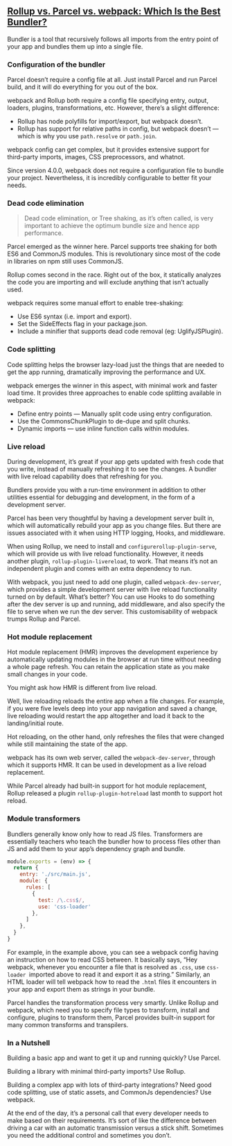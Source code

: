 ## [Rollup vs. Parcel vs. webpack: Which Is the Best Bundler?](https://betterprogramming.pub/the-battle-of-bundlers-6333a4e3eda9)

Bundler is a tool that recursively follows all imports from the entry point of your app and 
bundles them up into a single file.

### Configuration of the bundler

Parcel doesn’t require a config file at all. Just install Parcel and run Parcel build, and it 
will do everything for you out of the box.

webpack and Rollup both require a config file specifying entry, output, loaders, plugins, 
transformations, etc. However, there’s a slight difference:

- Rollup has node polyfills for import/export, but webpack doesn’t.
- Rollup has support for relative paths in config, but webpack doesn’t — which is why you use 
  `path.resolve` or `path.join`.

webpack config can get complex, but it provides extensive support for third-party imports, 
images, CSS preprocessors, and whatnot.

Since version 4.0.0, webpack does not require a configuration file to bundle your project. 
Nevertheless, it is incredibly configurable to better fit your needs.

### Dead code elimination

> Dead code elimination, or Tree shaking, as it’s often called, is very important to achieve 
> the optimum bundle size and hence app performance.

Parcel emerged as the winner here. Parcel supports tree shaking for both ES6 and CommonJS 
modules. This is revolutionary since most of the code in libraries on npm still uses CommonJS.

Rollup comes second in the race. Right out of the box, it statically analyzes the code you are 
importing and will exclude anything that isn’t actually used.

webpack requires some manual effort to enable tree-shaking:

- Use ES6 syntax (i.e. import and export).
- Set the SideEffects flag in your package.json.
- Include a minifier that supports dead code removal (eg: UglifyJSPlugin).

### Code splitting

Code splitting helps the browser lazy-load just the things that are needed to get the app 
running, dramatically improving the performance and UX.

webpack emerges the winner in this aspect, with minimal work and faster load time. It provides 
three approaches to enable code splitting available in webpack:

- Define entry points — Manually split code using entry configuration.
- Use the CommonsChunkPlugin to de-dupe and split chunks.
- Dynamic imports — use inline function calls within modules.

### Live reload

During development, it’s great if your app gets updated with fresh code that you write, instead 
of manually refreshing it to see the changes. A bundler with live reload capability does that 
refreshing for you.

Bundlers provide you with a run-time environment in addition to other utilities essential for 
debugging and development, in the form of a development server.

Parcel has been very thoughtful by having a development server built in, which will 
automatically rebuild your app as you change files. But there are issues associated with it 
when using HTTP logging, Hooks, and middleware.

When using Rollup, we need to install and `configurerollup-plugin-serve`, which will provide us 
with live reload functionality. However, it needs another plugin, `rollup-plugin-livereload`, to 
work. That means it’s not an independent plugin and comes with an extra dependency to run.

With webpack, you just need to add one plugin, called `webpack-dev-server`, which provides a 
simple development server with live reload functionality turned on by default. What’s better? 
You can use Hooks to do something after the dev server is up and running, add middleware, and 
also specify the file to serve when we run the dev server. This customisability of webpack 
trumps Rollup and Parcel.

### Hot module replacement

Hot module replacement (HMR) improves the development experience by automatically updating 
modules in the browser at run time without needing a whole page refresh. You can retain the 
application state as you make small changes in your code.

You might ask how HMR is different from live reload.

Well, live reloading reloads the entire app when a file changes. For example, if you were five 
levels deep into your app navigation and saved a change, live reloading would restart the app 
altogether and load it back to the landing/initial route.

Hot reloading, on the other hand, only refreshes the files that were changed while still 
maintaining the state of the app.

webpack has its own web server, called the `webpack-dev-server`, through which it supports HMR. 
It can be used in development as a live reload replacement.

While Parcel already had built-in support for hot module replacement, Rollup released a plugin 
`rollup-plugin-hotreload` last month to support hot reload.

### Module transformers

Bundlers generally know only how to read JS files. Transformers are essentially teachers who 
teach the bundler how to process files other than JS and add them to your app’s dependency 
graph and bundle.

```javascript
module.exports = (env) => {
  return {
    entry: './src/main.js',
    module: {
      rules: [
        {
          test: /\.css$/,
          use: 'css-loader'
        },
      ]
    },
  }
}
```

For example, in the example above, you can see a webpack config having an instruction on how to 
read CSS between. It basically says, “Hey webpack, whenever you encounter a file 
that is resolved as `.css`, use `css-loader `imported above to read it and export it as a string.” 
Similarly, an HTML loader will tell webpack how to read the `.html` files it encounters in your 
app and export them as strings in your bundle.

Parcel handles the transformation process very smartly. Unlike Rollup and webpack, which need 
you to specify file types to transform, install and configure, plugins to transform them, 
Parcel provides built-in support for many common transforms and transpilers.

### In a Nutshell

Building a basic app and want to get it up and running quickly? Use Parcel.

Building a library with minimal third-party imports? Use Rollup.

Building a complex app with lots of third-party integrations? Need good code splitting, use of 
static assets, and CommonJs dependencies? Use webpack.

At the end of the day, it’s a personal call that every developer needs to make based on their 
requirements. It’s sort of like the difference between driving a car with an automatic 
transmission versus a stick shift. Sometimes you need the additional control and sometimes you 
don’t.
